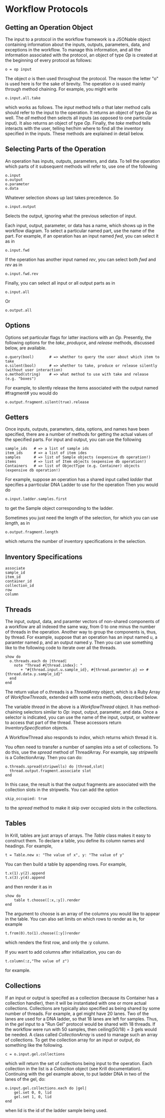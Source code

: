 # Workflow Protocols

## Getting an Operation Object

The input to a protocol in the workflow framework is a JSONable object containing information about the inputs, outputs, parameters, data, and exceptions in the workflow. To manage this information, and all the information associated with the protocol, an object of type *Op* is created at the beginning of every protocol as follows:

    o = op input
    
The object *o* is then used throughout the protocol. The reason the letter "o" is used here is for the sake of brevity. The operation *o* is used mainly through method chaining. For example, you might write

    o.input.all.take
    
which works as follows. The *input* method tells *o* that later method calls should refer to the input to the operation. It returns an object of type *Op* as well. The *all* method then selects all inputs (as opposed to one particular input). It also returns an object of type *Op*. Finally, the *take* method tells interacts with the user, telling her/him where to find all the inventory specified in the inputs. These methods are explained in detail below.

## Selecting Parts of the Operation

An operation has inputs, outputs, parameters, and data. To tell the operation which parts of it subsequent methods will refer to, use one of the following

    o.input
    o.output
    o.parameter
    o.data
    
Whatever selection shows up last takes precedence. So 

    o.input.output
    
Selects the output, ignoring what the previous selection of input.

Each input, output, parameter, or data has a name, which shows up in the workflow diagram. To select a particular named part, use the name of the part. For example, if an operation has an input named *fwd*, you can select it as in

	o.input.fwd
	
If the operation has another input named *rev*, you can select both *fwd* and *rev* as in

    o.input.fwd.rev
    
Finally, you can select all input or all output parts as in

    o.input.all
    
Or

    o.output.all
    
## Options

Options set particular flags for latter inactions with an *Op*. Presently, the following options for the *take*, *produyce*, and *release* methods, discussed below, are available.

	o.query(bool)		# => whether to query the user about which item to take
	o.silent(bool)      # => whether to take, produce or release silently (without user interaction)
	o.method(string)    # => what method to use with take and release (e.g. "boxes")
	
For example, to silently release the items associated with the output named #fragment# you would do

	o.output.fragment.silent(true).release
	
## Getters

Once inputs, outputs, parameters, data, options, and names have been specified, there are a number of methods for getting the actual values of the specified parts. For input and output, you can use the following

    sample_ids   # => a list of sample ids
    item_ids     # => a list of item ides
    samples      # => list of Sample objects (expensive db operation!)
    items        # => list of Item objects (expensive db operation!)
    Containers   # => list of ObjectType (e.g. Container) objects (expensive db operation!)
    
For example, suppose an operation has a shared input called *ladder* that specifies a parrticular DNA Ladder to use for the operation Then you would do

	o.input.ladder.samples.first
	
to get the Sample object corresponding to the ladder.

Sometimes you just need the length of the selection, for which you can use *length*, as in

	o.output.fragment.length
	
which returns the number of inventory specifications in the selection.

## Inventory Specifications

	associate
	sample_id
	item_id
	container_id
	collection_id
	row
	column	

## Threads

The input, output, data, and paramter vectors of non-shared components of a workflow are all indexed the same way, from 0 to one minus the number of threads in the operation. Another way to group the components is, thus, by thread. For example, suppose that an operation has an input named u, a paramter named p, and an output named y. Then you can use something like to the following code to iterate over all the threads.

	show do 
      o.threads.each do |thread|
	    note "Thread #{thread.index}: "
	       + "#{thread.input.u.sample_id}, #{thread.parameter.p} => #{thread.data.y.sample_id}"
      end
    end
    
The return value of o.threads is a *ThreadArray* object, which is a Ruby Array of *WorkflowThreads*, extended with some extra methods, described below.    

The variable *thread* in the above is a *WorkflowThread* object. It has method-chaining selectors similar to *Op*: input, output, parameter, and data. Once a selector is indicated, you can use the name of the input, output, or wahtever to access that part of the thread. These accessors return *InventorySpecification* objects.

A WorkflowThread also responds to *index*, which returns which thread it is. 

You often need to transfer a number of samples into a set of collections. To do this, use the *spread* method of ThreadArray. For example, say *stripwells* is a CollectionArray. Then you can do:

	o.threads.spread(stripwells) do |thread,slot|
	  thread.output.fragment.associate slot
    end
    
In this case, the result is that the output fragments are associated with the collection slots in the stripwells. You can add the option 

	skip_occupied: true

to the *spread* method to make it skip over occupied slots in the collections.

## Tables

In Krill, tables are just arrays of arrays. The *Table* class makes it easy to construct them. To declare a table, you define its column names and headings. For example, 

	t = Table.new x: "The value of x", y: "The value of y"
	
You can then build a table by appending rows. For example, 

	t.x(1).y(2).append
	t.x(3).y(4).append
	
and then render it as in

	show do
		table t.choose([:x,:y]).render
	end
	
The argument to choose is an array of the columns you would like to appear in the table. You can also set limits on which rows to render as in, for example

	t.from(0).to(1).choose([:y])render	
	
which renders the first row, and only the :y column.

If you want to add columns after initialization, you can do

	t.column(:z,"The value of z")
	
for example.

## Collections

If an input or output is specifed as a collection (because its Container has a collection handler), then it will be instantiated with one or more actual collections. Collections are typically also specified as being shared by some number of threads. For example, a gel might have 20 lanes. Two of the lanes are used for a DNA ladder, so that 18 lanes are left for samples. Thus, in the *gel* input to a "Run Gel" protocol would be shared with 18 threads. If the workflow were run with 50 samples, then ceiling(50/18) = 3 gels would be needed. A class called *CollectionArray* is used to manage such an array of collections. To get the collection array for an input or output, do something like the following.

	c = o.input.gel.collections
	
which will return the set of collections being input to the operation. Each collection in the list is a *Collection* object (see Krill documentation). Continuing with the gel example above, to put ladder DNA in two of the lanes of the gel, do:

	o.input.gel.collections.each do |gel|
		gel.set 0, 0, lid
        gel.set 1, 0, lid
    end
    
when lid is the id of the ladder sample being used. 
	
	
	
	